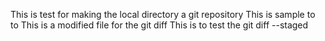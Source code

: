 This is test for making the local directory a git repository
This is sample to to <from DEVELOPMENT branch>
This is a modified file for the git diff
This is to test the git diff --staged 
